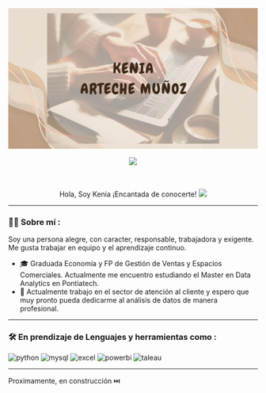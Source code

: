 <div id="header" align="center">
  <img src="https://github.com/Kenia-Arteche-Munoz/Sobre.Mi/blob/main/TITULO.png" width="800"/>
</div>

<div id="badges" align="center">

[![](https://img.shields.io/badge/LinkedIn-0077B5?style=for-the-badge&logo=linkedin&logoColor=white)](https://www.linkedin.com/in/kenia-arteche-mu%C3%B1oz-6497a7b4/)

<div id="badges" align="center">
  <img src="https://visitor-badge-reloaded.herokuapp.com/badge?page_id=gisellegirale.gisellegiralte&color=00cf00" alt=""/>


Hola, Soy Kenia ¡Encantada de conocerte!
<img src="https://media.giphy.com/media/hvRJCLFzcasrR4ia7z/giphy.gif" width="30px"/>
</h1>

---
<div id="header" align="left">
 
### :curly_haired_woman: Sobre mí :

Soy una persona alegre, con caracter, responsable, trabajadora y exigente. Me gusta trabajar en equipo y el aprendizaje continuo.

* 🎓 Graduada Economía y FP de Gestión de Ventas y Espacios Comerciales. Actualmente me encuentro estudiando el Master en Data Analytics en Pontiatech.
* 💼 Actualmente trabajo en el sector de atención al cliente y espero que muy pronto pueda dedicarme al análisis de datos de manera profesional.

---
### :hammer_and_wrench: En prendizaje de Lenguajes y herramientas como :
<div id="header" align="left">
    <img src="https://img.shields.io/badge/python-3670A0?style=for-the-badge&logo=python&logoColor=ffdd54" alt="python"/>
  </a>
    <img src="https://img.shields.io/badge/MySQL-6DB33F?style=for-the-badge&logo=mysql&logoColor=white" alt="mysql"/>
  </a>
 <img src="https://img.shields.io/badge/Microsoft_Excel-217346?style=for-the-badge&logo=microsoft-excel&logoColor=white" alt="excel"/>
  </a>
 <img src="https://img.shields.io/badge/Power_BI-FFBE00?style=for-the-badge&logo=Power-BI&logoColor=white" alt="powerbi"/>
  </a> 
 <img src="https://img.shields.io/badge/Tableau-FF5C00?style=for-the-badge&logo=tableau&logoColor=white" alt="taleau"/>
  </a>

---
Proximamente, en construcción :next_track_button:

